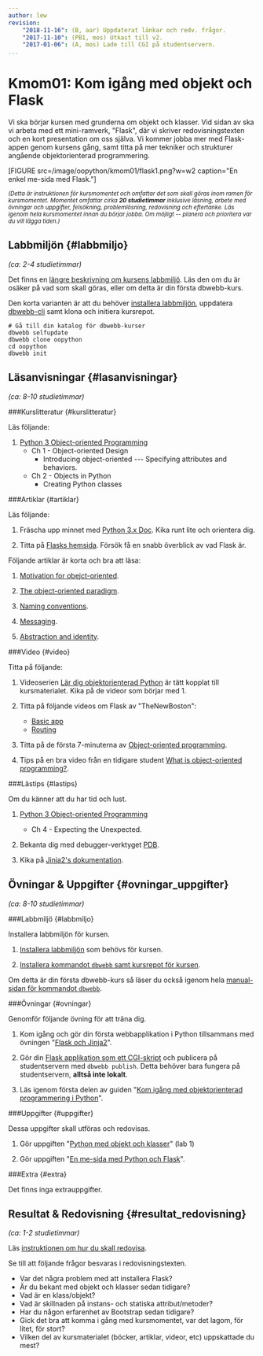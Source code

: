 ```yaml
---
author: lew
revision:
    "2018-11-16": (B, aar) Uppdaterat länkar och redv. frågor.
    "2017-11-10": (PB1, mos) Utkast till v2.
    "2017-01-06": (A, mos) Lade till CGI på studentservern.
...
```

Kmom01: Kom igång med objekt och Flask
====================================

Vi ska börjar kursen med grunderna om objekt och klasser. Vid sidan av ska vi arbeta med ett mini-ramverk, "Flask", där vi skriver redovisningstexten och en kort presentation om oss själva. Vi kommer jobba mer med Flask-appen genom kursens gång, samt titta på mer tekniker och strukturer angående objektorienterad programmering.

<!--more-->

[FIGURE src=/image/oopython/kmom01/flask1.png?w=w2 caption="En enkel me-sida med Flask."]



<small><i>(Detta är instruktionen för kursmomentet och omfattar det som skall göras inom ramen för kursmomentet. Momentet omfattar cirka **20 studietimmar** inklusive läsning, arbete med övningar och uppgifter, felsökning, problemlösning, redovisning och eftertanke. Läs igenom hela kursmomentet innan du börjar jobba. Om möjligt -- planera och prioritera var du vill lägga tiden.)</i></small>



Labbmiljön  {#labbmiljo}
---------------------------------

*(ca: 2-4 studietimmar)*

Det finns en [längre beskrivning om kursens labbmiljö](./../installera-labbmiljo). Läs den om du är osäker på vad som skall göras, eller om detta är din första dbwebb-kurs.

Den korta varianten är att du behöver [installera labbmiljön](./../labbmiljo), uppdatera [dbwebb-cli](dbwebb-cli) samt klona och initiera kursrepot.

```text
# Gå till din katalog för dbwebb-kurser
dbwebb selfupdate
dbwebb clone oopython
cd oopython
dbwebb init
```



Läsanvisningar  {#lasanvisningar}
---------------------------------

*(ca: 8-10 studietimmar)*



###Kurslitteratur  {#kurslitteratur}

Läs följande:

1. [Python 3 Object-oriented Programming](kunskap/boken-python3-object-oriented-programming)  
    * Ch 1 - Object-oriented Design  
        - Introducing object-oriented --- Specifying attributes and behaviors.
    * Ch 2 - Objects in Python  
        - Creating Python classes



###Artiklar {#artiklar}

Läs följande:

1. Fräscha upp minnet med [Python 3.x Doc](https://docs.python.org/3/). Kika runt lite och orientera dig.

1. Titta på [Flasks hemsida](http://flask.pocoo.org/). Försök få en snabb överblick av vad Flask är.

Följande artiklar är korta och bra att läsa:  
1. [Motivation for obejct-oriented](https://atomicobject.com/resources/oo-programming/introduction-motivation-for-oo).

1. [The object-oriented paradigm](https://atomicobject.com/resources/oo-programming/the-oo-paradigm).

1. [Naming conventions](https://atomicobject.com/resources/oo-programming/naming-conventions).

1. [Messaging](https://atomicobject.com/resources/oo-programming/messaging).

1. [Abstraction and identity](https://atomicobject.com/resources/oo-programming/abstraction-and-identity).



###Video  {#video}

Titta på följande:  

1. Videoserien [Lär dig objektorienterad Python](https://www.youtube.com/playlist?list=PLKtP9l5q3ce8cmKXE9Gw1Ra0GaYufGbN7) är tätt kopplat till kursmaterialet. Kika på de videor som börjar med 1.

1. Titta på följande videos om Flask av "TheNewBoston":  

    * [Basic app](https://www.youtube.com/watch?v=ZVGwqnjOKjk)  
    * [Routing](https://www.youtube.com/watch?v=27Fjrlx4s-o)

1. Titta på de första 7-minuterna av [Object-oriented programming](https://www.youtube.com/watch?v=lbXsrHGhBAU).  

1. Tips på en bra video från en tidigare student [What is object-oriented programming?](https://www.youtube.com/watch?v=xoL6WvCARJY).

###Lästips {#lastips}

Om du känner att du har tid och lust.

1. [Python 3 Object-oriented Programming](kunskap/boken-python3-object-oriented-programming)  
    * Ch 4 - Expecting the Unexpected. 

1. Bekanta dig med debugger-verktyget [PDB](https://docs.python.org/3.2/library/pdb.html).

1. Kika på [Jinja2's dokumentation](http://jinja.pocoo.org/).



Övningar & Uppgifter  {#ovningar_uppgifter}
-------------------------------------------

*(ca: 8-10 studietimmar)*



###Labbmiljö {#labbmiljo}

Installera labbmiljön för kursen.

1. [Installera labbmiljön](oopython/labbmiljo) som behövs för kursen.

1. [Installera kommandot `dbwebb`  samt kursrepot för kursen](dbwebb-cli/clone).

Om detta är din första dbwebb-kurs så läser du också igenom hela [manual-sidan för kommandot `dbwebb`](dbwebb-cli).



###Övningar {#ovningar}

Genomför följande övning för att träna dig.

1. Kom igång och gör din första webbapplikation i Python tillsammans med övningen "[Flask och Jinja2](kunskap/flask-med-jinja2)".

1. Gör din [Flask applikation som ett CGI-skript](coachen/flask-som-cgi-script) och publicera på studentservern med `dbwebb publish`. Detta behöver bara fungera på studentservern, **alltså inte lokalt**.

1. Läs igenom första delen av guiden "[Kom igång med objektorienterad programmering i Python](guide/kom-igang-med-objektorienterad-programmering-i-python)".  



###Uppgifter {#uppgifter}

Dessa uppgifter skall utföras och redovisas.

1. Gör uppgiften "[Python med objekt och klasser](uppgift/python-med-objekt-och-klasser2)" (lab 1)

2. Gör uppgiften "[En me-sida med Python och Flask](uppgift/en-me-sida-med-flask)".



###Extra {#extra}

<!-- 1. Gör uppgiften "[Återställ trasigt objekt](uppgift/aterstall-trasigt-objekt)" -->
Det finns inga extrauppgifter.


Resultat & Redovisning  {#resultat_redovisning}
-----------------------------------------------

*(ca: 1-2 studietimmar)*

Läs [instruktionen om hur du skall redovisa](./../redovisa).

Se till att följande frågor besvaras i redovisningstexten.

* Var det några problem med att installera Flask?
* Är du bekant med objekt och klasser sedan tidigare?
* Vad är en klass/objekt?
* Vad är skillnaden på instans- och statiska attribut/metoder?
* Har du någon erfarenhet av Bootstrap sedan tidigare?
* Gick det bra att komma i gång med kursmomentet, var det lagom, för litet, för stort?
* Vilken del av kursmaterialet (böcker, artiklar, videor, etc) uppskattade du mest?
